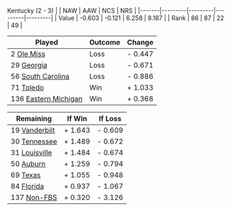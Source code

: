 Kentucky (2 - 3)
|       |   NAW   |   AAW   |   NCS   |   NRS   |
|-------|---------|---------|---------|---------|
| Value |  -0.603 |  -0.121 |   6.258 |   8.187 |
| Rank  |      86 |      87 |      22 |      49 |

| Played                    | Outcome    |  Change  |
|---------------------------|------------|----------|
|   2 [Ole Miss              ](OleMiss.md)| Loss       | -  0.447 |
|  29 [Georgia               ](Georgia.md)| Loss       | -  0.671 |
|  56 [South Carolina        ](SouthCarolina.md)| Loss       | -  0.886 |
|  71 [Toledo                ](Toledo.md)| Win        | +  1.033 |
| 136 [Eastern Michigan      ](EasternMichigan.md)| Win        | +  0.368 |

| Remaining                 |  If Win  |  If Loss |
|---------------------------|----------|----------|
|  19 [Vanderbilt            ](Vanderbilt.md)| +  1.643 | -  0.609 |
|  30 [Tennessee             ](Tennessee.md)| +  1.489 | -  0.672 |
|  31 [Louisville            ](Louisville.md)| +  1.484 | -  0.674 |
|  50 [Auburn                ](Auburn.md)| +  1.259 | -  0.794 |
|  69 [Texas                 ](Texas.md)| +  1.055 | -  0.948 |
|  84 [Florida               ](Florida.md)| +  0.937 | -  1.067 |
| 137 [Non-FBS               ](NonFBS.md)| +  0.320 | -  3.126 |

